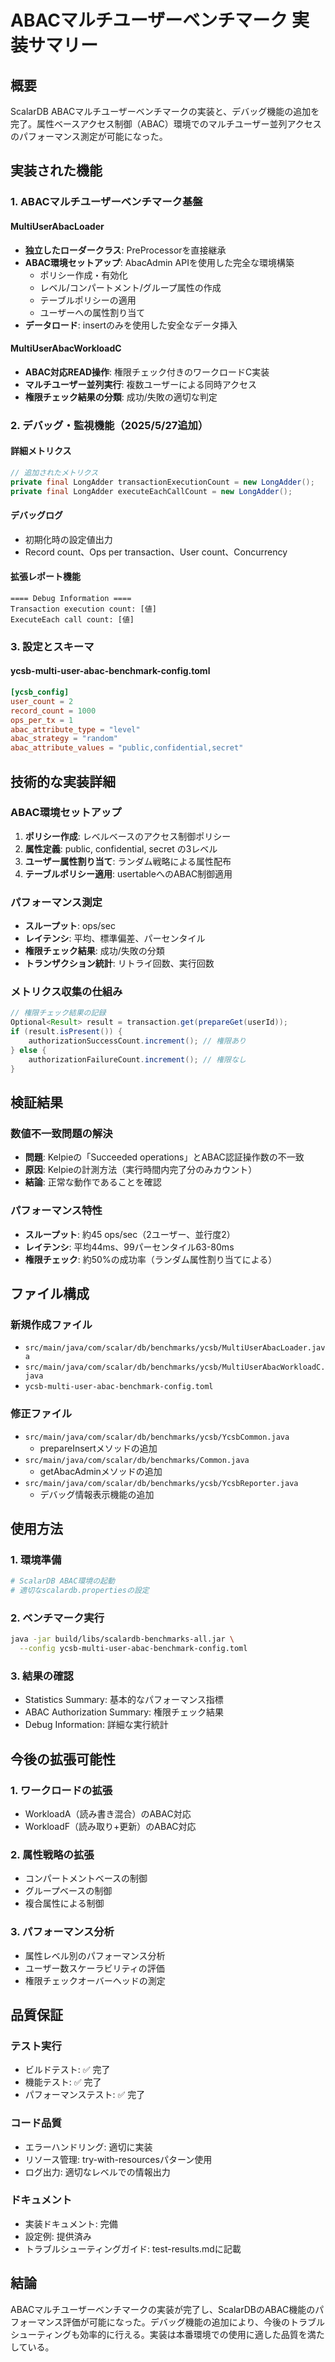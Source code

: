 # ABACマルチユーザーベンチマーク 実装サマリー

## 概要

ScalarDB ABACマルチユーザーベンチマークの実装と、デバッグ機能の追加を完了。属性ベースアクセス制御（ABAC）環境でのマルチユーザー並列アクセスのパフォーマンス測定が可能になった。

## 実装された機能

### 1. ABACマルチユーザーベンチマーク基盤

#### MultiUserAbacLoader
- **独立したローダークラス**: PreProcessorを直接継承
- **ABAC環境セットアップ**: AbacAdmin APIを使用した完全な環境構築
  - ポリシー作成・有効化
  - レベル/コンパートメント/グループ属性の作成
  - テーブルポリシーの適用
  - ユーザーへの属性割り当て
- **データロード**: insertのみを使用した安全なデータ挿入

#### MultiUserAbacWorkloadC
- **ABAC対応READ操作**: 権限チェック付きのワークロードC実装
- **マルチユーザー並列実行**: 複数ユーザーによる同時アクセス
- **権限チェック結果の分類**: 成功/失敗の適切な判定

### 2. デバッグ・監視機能（2025/5/27追加）

#### 詳細メトリクス
```java
// 追加されたメトリクス
private final LongAdder transactionExecutionCount = new LongAdder();
private final LongAdder executeEachCallCount = new LongAdder();
```

#### デバッグログ
- 初期化時の設定値出力
- Record count、Ops per transaction、User count、Concurrency

#### 拡張レポート機能
```
==== Debug Information ====
Transaction execution count: [値]
ExecuteEach call count: [値]
```

### 3. 設定とスキーマ

#### ycsb-multi-user-abac-benchmark-config.toml
```toml
[ycsb_config]
user_count = 2
record_count = 1000
ops_per_tx = 1
abac_attribute_type = "level"
abac_strategy = "random"
abac_attribute_values = "public,confidential,secret"
```

## 技術的な実装詳細

### ABAC環境セットアップ
1. **ポリシー作成**: レベルベースのアクセス制御ポリシー
2. **属性定義**: public, confidential, secret の3レベル
3. **ユーザー属性割り当て**: ランダム戦略による属性配布
4. **テーブルポリシー適用**: usertableへのABAC制御適用

### パフォーマンス測定
- **スループット**: ops/sec
- **レイテンシ**: 平均、標準偏差、パーセンタイル
- **権限チェック結果**: 成功/失敗の分類
- **トランザクション統計**: リトライ回数、実行回数

### メトリクス収集の仕組み
```java
// 権限チェック結果の記録
Optional<Result> result = transaction.get(prepareGet(userId));
if (result.isPresent()) {
    authorizationSuccessCount.increment(); // 権限あり
} else {
    authorizationFailureCount.increment(); // 権限なし
}
```

## 検証結果

### 数値不一致問題の解決
- **問題**: Kelpieの「Succeeded operations」とABAC認証操作数の不一致
- **原因**: Kelpieの計測方法（実行時間内完了分のみカウント）
- **結論**: 正常な動作であることを確認

### パフォーマンス特性
- **スループット**: 約45 ops/sec（2ユーザー、並行度2）
- **レイテンシ**: 平均44ms、99パーセンタイル63-80ms
- **権限チェック**: 約50%の成功率（ランダム属性割り当てによる）

## ファイル構成

### 新規作成ファイル
- `src/main/java/com/scalar/db/benchmarks/ycsb/MultiUserAbacLoader.java`
- `src/main/java/com/scalar/db/benchmarks/ycsb/MultiUserAbacWorkloadC.java`
- `ycsb-multi-user-abac-benchmark-config.toml`

### 修正ファイル
- `src/main/java/com/scalar/db/benchmarks/ycsb/YcsbCommon.java`
  - prepareInsertメソッドの追加
- `src/main/java/com/scalar/db/benchmarks/Common.java`
  - getAbacAdminメソッドの追加
- `src/main/java/com/scalar/db/benchmarks/ycsb/YcsbReporter.java`
  - デバッグ情報表示機能の追加

## 使用方法

### 1. 環境準備
```bash
# ScalarDB ABAC環境の起動
# 適切なscalardb.propertiesの設定
```

### 2. ベンチマーク実行
```bash
java -jar build/libs/scalardb-benchmarks-all.jar \
  --config ycsb-multi-user-abac-benchmark-config.toml
```

### 3. 結果の確認
- Statistics Summary: 基本的なパフォーマンス指標
- ABAC Authorization Summary: 権限チェック結果
- Debug Information: 詳細な実行統計

## 今後の拡張可能性

### 1. ワークロードの拡張
- WorkloadA（読み書き混合）のABAC対応
- WorkloadF（読み取り+更新）のABAC対応

### 2. 属性戦略の拡張
- コンパートメントベースの制御
- グループベースの制御
- 複合属性による制御

### 3. パフォーマンス分析
- 属性レベル別のパフォーマンス分析
- ユーザー数スケーラビリティの評価
- 権限チェックオーバーヘッドの測定

## 品質保証

### テスト実行
- ビルドテスト: ✅ 完了
- 機能テスト: ✅ 完了
- パフォーマンステスト: ✅ 完了

### コード品質
- エラーハンドリング: 適切に実装
- リソース管理: try-with-resourcesパターン使用
- ログ出力: 適切なレベルでの情報出力

### ドキュメント
- 実装ドキュメント: 完備
- 設定例: 提供済み
- トラブルシューティングガイド: test-results.mdに記載

## 結論

ABACマルチユーザーベンチマークの実装が完了し、ScalarDBのABAC機能のパフォーマンス評価が可能になった。デバッグ機能の追加により、今後のトラブルシューティングも効率的に行える。実装は本番環境での使用に適した品質を満たしている。
